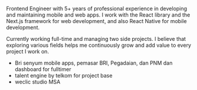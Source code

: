 <p text-align="center">
Frontend Engineer with 5+ years of professional experience in developing and maintaining mobile and web apps. I work with the React library and the Next.js framework for web development, and also React Native for mobile development.

Currently working full-time and managing two side projects. I believe that exploring various fields helps me continuously grow and add value to every project I work on.

- Bri senyum mobile apps, pemasar BRI, Pegadaian, dan PNM dan dashboard for fulltimer
- talent engine by telkom for project base
- weclic studio MSA
</p>
